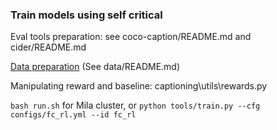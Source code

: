 ### Train models using self critical

Eval tools preparation: see coco-caption/README.md and cider/README.md

[Data preparation](data/README.md) (See data/README.md)

Manipulating reward and baseline: captioning\utils\rewards.py

`bash run.sh` for Mila cluster, or `python tools/train.py --cfg configs/fc_rl.yml --id fc_rl`